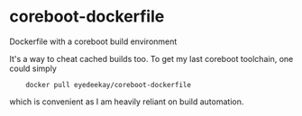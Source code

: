 # coreboot-dockerfile
Dockerfile with a coreboot build environment

It's a way to cheat cached builds too. To get my last coreboot toolchain, one
could simply

        docker pull eyedeekay/coreboot-dockerfile

which is convenient as I am heavily reliant on build automation.
